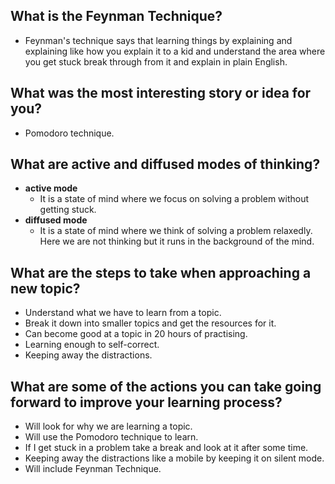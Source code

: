 ## What is the Feynman Technique? 

 - Feynman's technique says that learning things by explaining and explaining like how you explain it to a kid and understand the area where you get stuck break through from it and explain in plain English.

## What was the most interesting story or idea for you?

 - Pomodoro technique.

## What are active and diffused modes of thinking? 

 - **active mode**
    - It is a state of mind where we focus on solving a problem without getting stuck.
 - **diffused mode**
    - It is a state of mind where we think of solving a problem relaxedly. Here we are not thinking but it runs in the background of the mind.

 ##  What are the steps to take when approaching a new topic? 
   -  Understand what we have to learn from a topic.
   -  Break it down into smaller topics and get the resources for it.
   -  Can become good at a topic in 20 hours of practising.
   -  Learning enough to self-correct.
   -  Keeping away the distractions.

 ##  What are some of the actions you can take going forward to improve your learning process?

  - Will look for why we are learning a topic.
  - Will use the Pomodoro technique to learn.
  - If I get stuck in a problem take a break and look at it after some time.
  - Keeping away the distractions like a mobile by keeping it on silent mode.
  - Will include Feynman Technique.
